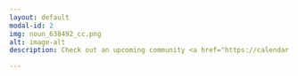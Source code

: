 ```yaml
---
layout: default
modal-id: 2
img: noun_638492_cc.png
alt: image-alt
description: Check out an upcoming community <a href="https://calendar.google.com/calendar/embed?src=cmxsummit.com_nbn7nj5hvmg0roq8d8lgck5usk%40group.calendar.google.com&ctz=America/New_York" style="border: 0" width="800" height="600" frameborder="0" scrolling="no"">AMA (Ask Me Anything) via this calendar</a>.

---
```

